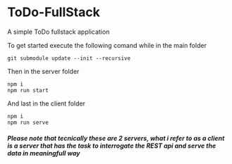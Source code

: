 # ToDo-FullStack
A simple ToDo fullstack application

To get started execute the following comand while in the main folder
```
git submodule update --init --recursive
```
Then in the server folder
```
npm i
npm run start
```
And last in the client folder
```
npm i
npm run serve
```
##### Please note that tecnically these are 2 servers, what i refer to as a client is a server that has the task to interrogate the REST api and serve the data in meaningfull way
